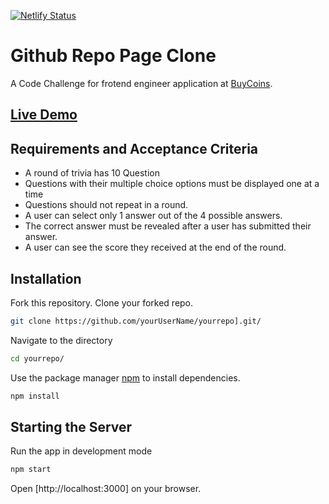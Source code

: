 [![Netlify Status](https://api.netlify.com/api/v1/badges/07c3c81d-9f8f-4db6-a9fb-cfa8baba4481/deploy-status)](https://app.netlify.com/sites/tandemtrivia/deploys)

# Github Repo Page Clone

A Code Challenge for frotend engineer application at [BuyCoins](https://madeintandem.com/blog/software-engineering-apprenticeship-program-open-applications-monday-october-26/).

## [Live Demo](https://tandemtrivia.netlify.app)

## Requirements and Acceptance Criteria

* A round of trivia has 10 Question
* Questions with their multiple choice options must be displayed one at a time
* Questions should not repeat in a round.  
* A user can select only 1 answer out of the 4 possible answers.  
* The correct answer must be revealed after a user has submitted their answer.
* A user can see the score they received at the end of the round.
  
## Installation

Fork this repository.
Clone your forked repo.
```bash
git clone https://github.com/yourUserName/yourrepo].git/
```
Navigate to the directory 
```bash
cd yourrepo/
```
Use the package manager [npm](https://www.npmjs.com/) to install dependencies.

```bash
npm install
```

## Starting the Server
Run the app in development mode
```bash
npm start
```
Open [http://localhost:3000] on your browser.


